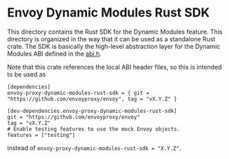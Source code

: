 # Envoy Dynamic Modules Rust SDK

This directory contains the Rust SDK for the Dynamic Modules feature. This directory is organized in the way that it can be used as a standalone Rust crate. The SDK is basically the high-level abstraction layer for the Dynamic Modules ABI defined in the [abi.h](../../abi.h).

Note that this crate references the local ABI header files, so this is intended to be used as
```
[dependencies]
envoy-proxy-dynamic-modules-rust-sdk = { git = "https://github.com/envoyproxy/envoy", tag = "vX.Y.Z" }

[dev-dependencies.envoy-proxy-dynamic-modules-rust-sdk]
git = "https://github.com/envoyproxy/envoy"
tag = "vX.Y.Z"
# Enable testing features to use the mock Envoy objects.
features = ["testing"]
```

instead of `envoy-proxy-dynamic-modules-rust-sdk = "X.Y.Z"`.
